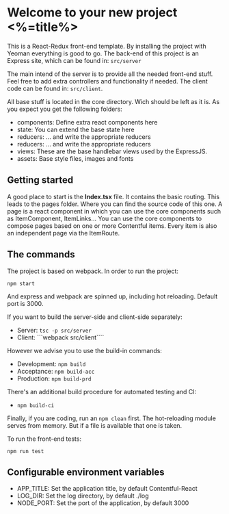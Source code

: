 # Welcome to your new project <%=title%>
This is a React-Redux front-end template. By installing the project with Yeoman everything is 
good to go. The back-end of this project is an Express site,
which can be found in: ```src/server```

The main intend of the server is to provide all the needed front-end stuff. Feel free to add extra controllers and 
functionality if needed. The client code can be found in: ```src/client```.

All base stuff is located in the core directory. Wich should be left as it is. As you expect you get the following folders: 

* components: Define extra react components here 
* state: You can extend the base state here 
* reducers: ... and write the appropriate reducers 
* reducers: ... and write the appropriate reducers 
* views: These are the base handlebar views used by the ExpressJS. 
* assets: Base style files, images and fonts 

## Getting started
A good place to start is the **Index.tsx** file. It contains the basic routing. This leads to the pages folder. 
Where you can find the source code of this one. A page is a react component in which you can use the core 
components such as ItemComponent, ItemLinks... You can use the core components to compose pages based on one 
or more Contentful items. Every item is also an independent page via the ItemRoute.

## The commands
The project is based on webpack. In order to run the project:

```npm start```

And express and webpack are spinned up, including hot reloading. Default port is 3000.

If you want to build the server-side and client-side separately:

* Server: ```tsc -p src/server```
* Client: ```webpack src/client````

However we advise you to use the build-in commands:

* Development: ```npm build```
* Acceptance: ```npm build-acc```
* Production: ```npm build-prd```

There's an additional build procedure for automated testing and CI:

* ```npm build-ci```


Finally, if you are coding, run an ```npm clean``` first. The hot-reloading module serves from 
memory. But if a file is available that one is taken.

To run the front-end tests:

```npm run test```

## Configurable environment variables

* APP_TITLE: Set the application title, by default Contentful-React
* LOG_DIR: Set the log directory, by default ./log
* NODE_PORT: Set the port of the application, by default 3000
